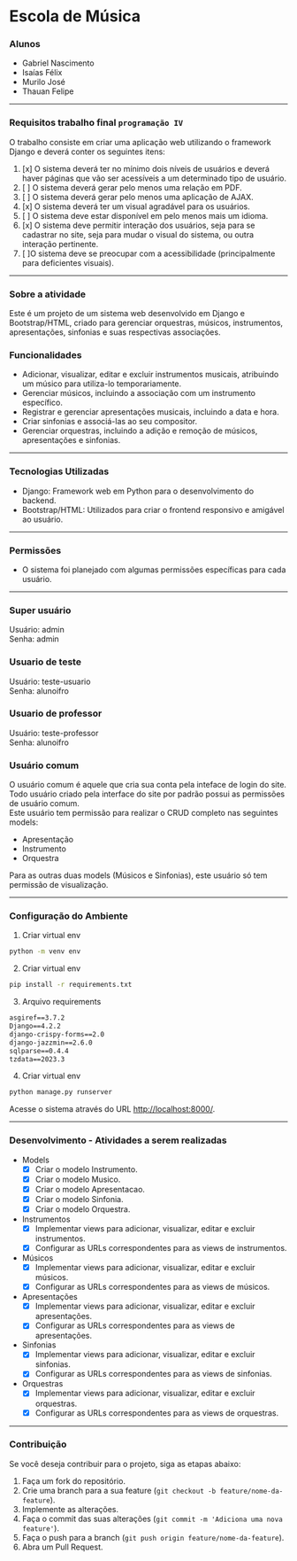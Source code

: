 # Escola de Música
### Alunos
- Gabriel Nascimento
- Isaías Félix
- Murilo José
- Thauan Felipe
***
### Requisitos trabalho final `programação IV`
O trabalho consiste em criar uma aplicação web utilizando o framework Django e deverá conter os seguintes itens:
1. [x] O sistema deverá ter no mínimo dois níveis de usuários e deverá haver páginas que vão ser acessíveis a um determinado tipo de usuário.
1. [ ] O sistema deverá gerar pelo menos uma relação em PDF.
1. [ ] O sistema deverá gerar pelo menos uma aplicação de AJAX.
1. [x] O sistema deverá ter um visual agradável para os usuários.
1. [ ] O sistema deve estar disponível em pelo menos mais um idioma.
1. [x] O sistema deve permitir interação dos usuários, seja para se cadastrar no site, seja para mudar o visual do sistema, ou outra interação pertinente.
1. [ ]O sistema deve se preocupar com a acessibilidade (principalmente para deficientes visuais).
***
### Sobre a atividade
Este é um projeto de um sistema web desenvolvido em Django e Bootstrap/HTML, criado para gerenciar orquestras, músicos, instrumentos, apresentações, sinfonias e suas respectivas associações.
### Funcionalidades
- Adicionar, visualizar, editar e excluir instrumentos musicais, atribuindo um músico para utiliza-lo temporariamente.
- Gerenciar músicos, incluindo a associação com um instrumento específico.
- Registrar e gerenciar apresentações musicais, incluindo a data e hora.
- Criar sinfonias e associá-las ao seu compositor.
- Gerenciar orquestras, incluindo a adição e remoção de músicos, apresentações e sinfonias.
***
### Tecnologias Utilizadas
- Django: Framework web em Python para o desenvolvimento do backend.
- Bootstrap/HTML: Utilizados para criar o frontend responsivo e amigável ao usuário.
***
### Permissões
- O sistema foi planejado com algumas permissões específicas para cada usuário.
***
### Super usuário
Usuário: admin  
Senha: admin
### Usuario de teste
Usuário: teste-usuario  
Senha: alunoifro
### Usuario de professor
Usuário: teste-professor  
Senha: alunoifro
### Usuário comum
O usuário comum é aquele que cria sua conta pela inteface de login do site. Todo usuário criado pela interface do site por padrão possui as permissões de usuário comum.   
Este usuário tem permissão para realizar o CRUD completo nas seguintes models:

- Apresentação
- Instrumento
- Orquestra

Para as outras duas models (Músicos e Sinfonias), este usuário só tem permissão de visualização.
***
### Configuração do Ambiente
1. Criar virtual env 
```sh
python -m venv env
```
2. Criar virtual env 
```sh
pip install -r requirements.txt
```
3. Arquivo requirements
```txt
asgiref==3.7.2
Django==4.2.2
django-crispy-forms==2.0
django-jazzmin==2.6.0
sqlparse==0.4.4
tzdata==2023.3
```
4. Criar virtual env 
```sh
python manage.py runserver
```
Acesse o sistema através do URL [http://localhost:8000/](http://localhost:8000/).
***
### Desenvolvimento - Atividades a serem realizadas
- Models
    - [x] Criar o modelo Instrumento.
    - [x] Criar o modelo Musico.
    - [x] Criar o modelo Apresentacao.
    - [x] Criar o modelo Sinfonia.
    - [x] Criar o modelo Orquestra.
- Instrumentos
    - [x] Implementar views para adicionar, visualizar, editar e excluir instrumentos.
    - [x] Configurar as URLs correspondentes para as views de instrumentos.
- Músicos
    - [x] Implementar views para adicionar, visualizar, editar e excluir músicos.
    - [x] Configurar as URLs correspondentes para as views de músicos.
- Apresentações
    - [x] Implementar views para adicionar, visualizar, editar e excluir apresentações.
    - [x] Configurar as URLs correspondentes para as views de apresentações.
- Sinfonias
    - [x] Implementar views para adicionar, visualizar, editar e excluir sinfonias.
    - [x] Configurar as URLs correspondentes para as views de sinfonias.
- Orquestras
    - [x] Implementar views para adicionar, visualizar, editar e excluir orquestras.
    - [x] Configurar as URLs correspondentes para as views de orquestras.
***
### Contribuição
Se você deseja contribuir para o projeto, siga as etapas abaixo:
1. Faça um fork do repositório.
2. Crie uma branch para a sua feature (`git checkout -b feature/nome-da-feature`).
3. Implemente as alterações.
4. Faça o commit das suas alterações (`git commit -m 'Adiciona uma nova feature'`).
5. Faça o push para a branch (`git push origin feature/nome-da-feature`).
6. Abra um Pull Request.
